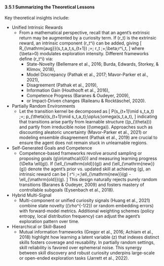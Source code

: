 #### 3.5.1 Summarizing the Theoretical Lessons

Key theoretical insights include:
- Unified Intrinsic Rewards
  - From a mathematical perspective, recall that an agent’s extrinsic return may be augmented by a curiosity term. If \(r_t\) is the extrinsic reward, an intrinsic component \(r_t^i\) can be added, giving
    \[
      R_{\mathrm{aug}}(s_t,a_t,s_{t+1})
      \;=\;
      r_t \;+\;\beta\;r^i_t,
    \]
    where \(\beta>0\) modulates exploration intensity. Different frameworks define \(r_t^i\) via:
    - State-Novelty (Bellemare et al., 2016; Burda, Edwards, Storkey, & Klimov, 2018),
    - Model Discrepancy (Pathak et al., 2017; Mavor-Parker et al., 2021),
    - Disagreement (Pathak et al., 2019),
    - Information Gain (Houthooft et al., 2016),
    - Competence Progress (Baranes & Oudeyer, 2009),
    - or Impact-Driven changes (Raileanu & Rocktäschel, 2020).
- Partially Random Environments
  - Let the transition kernel be decomposed as
    \[
      P(s_{t+1}\mid s_t,a_t)
      \;=\;
      p_{\theta}(s_{t+1}\mid s_t,a_t)\;\oplus\;\omega(s_t,a_t),
    \]
    indicating that transitions arise partly from learnable structure (\(p_{\theta}\)) and partly from irreducible noise (\(\omega\)). Approaches such as discounting aleatoric uncertainty (Mavor-Parker et al., 2021) or modeling ensemble disagreement (Pathak et al., 2019) are crucial to ensure the agent does not remain stuck in unlearnable regions.
- Self-Generated Goals and Competence
  - Competence-based frameworks revolve around sampling or proposing goals \(g\in\mathcal{G}\) and measuring learning progress \(\Delta \ell(g)\). If \(\ell_{\mathrm{old}}(g)\) and \(\ell_{\mathrm{new}}(g)\) denote the agent’s prior vs. updated skill at achieving \(g\), an intrinsic reward can be
    \[
      r^i \;=\;\ell_{\mathrm{new}}(g) - \ell_{\mathrm{old}}(g).
    \]
    This design naturally rejects purely random transitions (Baranes & Oudeyer, 2009) and fosters mastery of controllable subgoals (Eysenbach et al., 2018).
- Hybrid Multi-Signal
  - Multi-component or unified curiosity signals (Huang et al., 2021) combine state novelty (\(\rho^{-1/2}\) or random embedding errors) with forward-model metrics. Additional weighting schemes (policy entropy, local distribution frequency) can adjust the agent’s exploration pattern over time.
- Hierarchical or Skill-Based
  - Mutual information frameworks (Gregor et al., 2016; Achiam et al., 2018) highlight how learning a latent variable \(z\) that indexes distinct skills fosters coverage and reusability. In partially random settings, skill reliability is favored over ephemeral noise. This synergy between skill discovery and robust curiosity underpins large-scale or open-ended exploration tasks (Jarrett et al., 2022).

